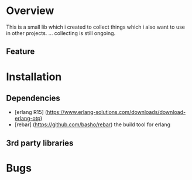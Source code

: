 # Overview

This is a small lib which i created to collect things which i also want to use in other projects.
... collecting is still ongoing.

## Feature

# Installation 

## Dependencies

* [erlang R15] (https://www.erlang-solutions.com/downloads/download-erlang-otp)
* [rebar] (https://github.com/basho/rebar) the build tool for erlang

## 3rd party libraries

# Bugs
